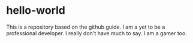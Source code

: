 # hello-world
This is a repository based on the github guide.
I am a yet to be a professional developer.
I really don't have much to say.
I am a gamer too.
